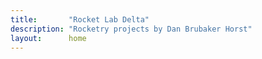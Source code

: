 ```yaml
---
title:       "Rocket Lab Delta"
description: "Rocketry projects by Dan Brubaker Horst"
layout:      home
---
```

